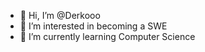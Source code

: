 - 👋 Hi, I’m @Derkooo
- 👀 I’m interested in becoming a SWE
- 🌱 I’m currently learning Computer Science

<!---
Derkooo/Derkooo is a ✨ special ✨ repository because its `README.md` (this file) appears on your GitHub profile.
You can click the Preview link to take a look at your changes.
--->
